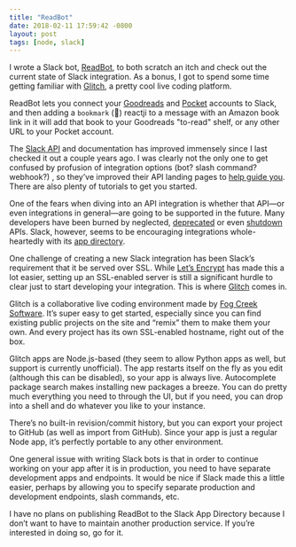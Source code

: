 ```yaml
---
title: "ReadBot"
date: 2018-02-11 17:59:42 -0800
layout: post
tags: [node, slack]
---
```


I wrote a Slack bot, [ReadBot](https://github.com/bgreenlee/readbot), to both scratch an itch and check out the current state of Slack integration. As a bonus, I got to spend some time getting familiar with [Glitch](https://glitch.com), a pretty cool live coding platform.

ReadBot lets you connect your [Goodreads](https://goodreads.com) and [Pocket](https://getpocket.com) accounts to Slack, and then adding a `bookmark` (🔖) reactji to a message with an Amazon book link in it will add that book to your Goodreads "to-read" shelf, or any other URL to your Pocket account.

The [Slack API](https://api.slack.com) and documentation has improved immensely since I last checked it out a couple years ago. I was clearly not the only one to get confused by profusion of integration options (bot? slash command? webhook?) , so they’ve improved their API landing pages to [help guide you](https://api.slack.com/slack-apps). There are also plenty of tutorials to get you started.

One of the fears when diving into an API integration is whether that API—or even integrations in general—are going to be supported in the future. Many developers have been burned by neglected, [deprecated](https://developers.facebook.com/blog/post/2018/01/30/instagram-graph-api-updates/) or even [shutdown](https://techcrunch.com/2014/11/16/netflix-api/) APIs. Slack, however, seems to be encouraging integrations whole-heartedly with its [app directory](https://slack.com/apps).

One challenge of creating a new Slack integration has been Slack’s requirement that it be served over SSL. While [Let’s Encrypt](https://letsencrypt.org) has made this a lot easier, setting up an SSL-enabled server is still a significant hurdle to clear just to start developing your integration. This is where [Glitch](https://glitch.com/) comes in.

Glitch is a collaborative live coding environment made by [Fog Creek Software](https://fogcreek.cohttps://fogcreek.com/). It’s super easy to get started, especially since you can find existing public projects on the site and “remix” them to make them your own. And every project has its own SSL-enabled hostname, right out of the box.

Glitch apps are Node.js-based (they seem to allow Python apps as well, but support is currently unofficial). The app restarts itself on the fly as you edit (although this can be disabled), so your app is always live. Autocomplete package search makes installing new packages a breeze. You can do pretty much everything you need to through the UI, but if you need, you can drop into a shell and do whatever you like to your instance.

There’s no built-in revision/commit history, but you can export your project to GitHub (as well as import from GitHub). Since your app is just a regular Node app, it’s perfectly portable to any other environment.

One general issue with writing Slack bots is that in order to continue working on your app after it is in production, you need to have separate development apps and endpoints. It would be nice if Slack made this a little easier, perhaps by allowing you to specify separate production and development endpoints, slash commands, etc.

I have no plans on publishing ReadBot to the Slack App Directory because I don’t want to have to maintain another production service. If you’re interested in doing so, go for it.
